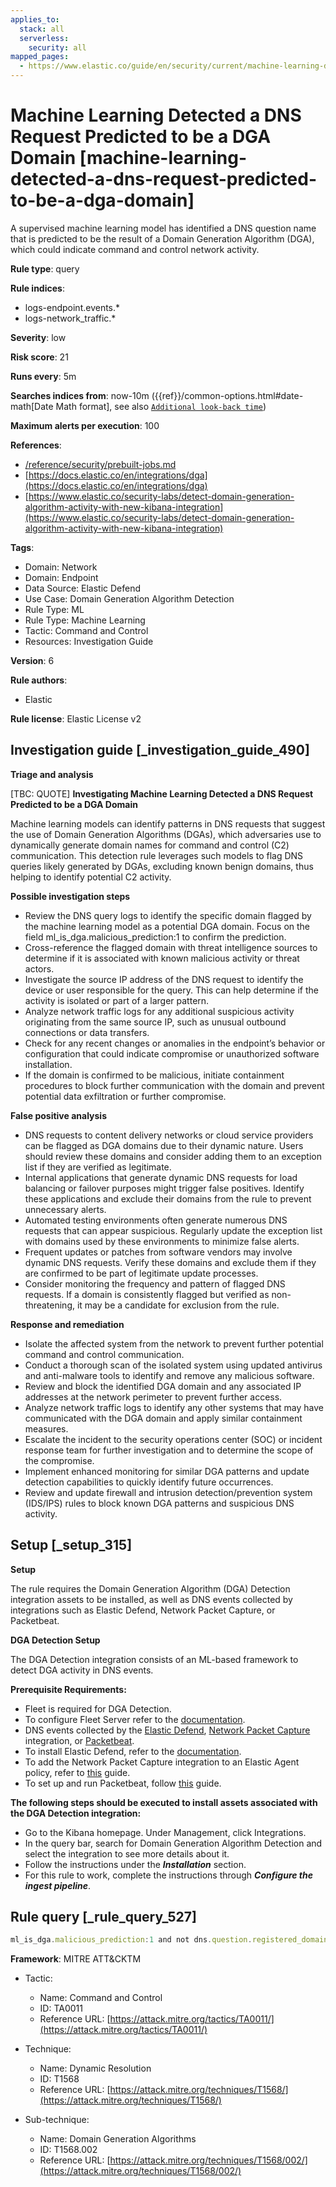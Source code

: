 ```yaml
---
applies_to:
  stack: all
  serverless:
    security: all
mapped_pages:
  - https://www.elastic.co/guide/en/security/current/machine-learning-detected-a-dns-request-predicted-to-be-a-dga-domain.html
---
```


# Machine Learning Detected a DNS Request Predicted to be a DGA Domain [machine-learning-detected-a-dns-request-predicted-to-be-a-dga-domain]

A supervised machine learning model has identified a DNS question name that is predicted to be the result of a Domain Generation Algorithm (DGA), which could indicate command and control network activity.

**Rule type**: query

**Rule indices**:

* logs-endpoint.events.*
* logs-network_traffic.*

**Severity**: low

**Risk score**: 21

**Runs every**: 5m

**Searches indices from**: now-10m ({{ref}}/common-options.html#date-math[Date Math format], see also [`Additional look-back time`](docs-content://solutions/security/detect-and-alert/create-detection-rule.md#rule-schedule))

**Maximum alerts per execution**: 100

**References**:

* [/reference/security/prebuilt-jobs.md](/reference/prebuilt-jobs.md)
* [https://docs.elastic.co/en/integrations/dga](https://docs.elastic.co/en/integrations/dga)
* [https://www.elastic.co/security-labs/detect-domain-generation-algorithm-activity-with-new-kibana-integration](https://www.elastic.co/security-labs/detect-domain-generation-algorithm-activity-with-new-kibana-integration)

**Tags**:

* Domain: Network
* Domain: Endpoint
* Data Source: Elastic Defend
* Use Case: Domain Generation Algorithm Detection
* Rule Type: ML
* Rule Type: Machine Learning
* Tactic: Command and Control
* Resources: Investigation Guide

**Version**: 6

**Rule authors**:

* Elastic

**Rule license**: Elastic License v2

## Investigation guide [_investigation_guide_490]

**Triage and analysis**

[TBC: QUOTE]
**Investigating Machine Learning Detected a DNS Request Predicted to be a DGA Domain**

Machine learning models can identify patterns in DNS requests that suggest the use of Domain Generation Algorithms (DGAs), which adversaries use to dynamically generate domain names for command and control (C2) communication. This detection rule leverages such models to flag DNS queries likely generated by DGAs, excluding known benign domains, thus helping to identify potential C2 activity.

**Possible investigation steps**

* Review the DNS query logs to identify the specific domain flagged by the machine learning model as a potential DGA domain. Focus on the field ml_is_dga.malicious_prediction:1 to confirm the prediction.
* Cross-reference the flagged domain with threat intelligence sources to determine if it is associated with known malicious activity or threat actors.
* Investigate the source IP address of the DNS request to identify the device or user responsible for the query. This can help determine if the activity is isolated or part of a larger pattern.
* Analyze network traffic logs for any additional suspicious activity originating from the same source IP, such as unusual outbound connections or data transfers.
* Check for any recent changes or anomalies in the endpoint’s behavior or configuration that could indicate compromise or unauthorized software installation.
* If the domain is confirmed to be malicious, initiate containment procedures to block further communication with the domain and prevent potential data exfiltration or further compromise.

**False positive analysis**

* DNS requests to content delivery networks or cloud service providers can be flagged as DGA domains due to their dynamic nature. Users should review these domains and consider adding them to an exception list if they are verified as legitimate.
* Internal applications that generate dynamic DNS requests for load balancing or failover purposes might trigger false positives. Identify these applications and exclude their domains from the rule to prevent unnecessary alerts.
* Automated testing environments often generate numerous DNS requests that can appear suspicious. Regularly update the exception list with domains used by these environments to minimize false alerts.
* Frequent updates or patches from software vendors may involve dynamic DNS requests. Verify these domains and exclude them if they are confirmed to be part of legitimate update processes.
* Consider monitoring the frequency and pattern of flagged DNS requests. If a domain is consistently flagged but verified as non-threatening, it may be a candidate for exclusion from the rule.

**Response and remediation**

* Isolate the affected system from the network to prevent further potential command and control communication.
* Conduct a thorough scan of the isolated system using updated antivirus and anti-malware tools to identify and remove any malicious software.
* Review and block the identified DGA domain and any associated IP addresses at the network perimeter to prevent further access.
* Analyze network traffic logs to identify any other systems that may have communicated with the DGA domain and apply similar containment measures.
* Escalate the incident to the security operations center (SOC) or incident response team for further investigation and to determine the scope of the compromise.
* Implement enhanced monitoring for similar DGA patterns and update detection capabilities to quickly identify future occurrences.
* Review and update firewall and intrusion detection/prevention system (IDS/IPS) rules to block known DGA patterns and suspicious DNS activity.


## Setup [_setup_315]

**Setup**

The rule requires the Domain Generation Algorithm (DGA) Detection integration assets to be installed, as well as DNS events collected by integrations such as Elastic Defend, Network Packet Capture, or Packetbeat.

**DGA Detection Setup**

The DGA Detection integration consists of an ML-based framework to detect DGA activity in DNS events.

**Prerequisite Requirements:**

* Fleet is required for DGA Detection.
* To configure Fleet Server refer to the [documentation](docs-content://reference/ingestion-tools/fleet/fleet-server.md).
* DNS events collected by the [Elastic Defend](https://docs.elastic.co/en/integrations/endpoint), [Network Packet Capture](https://docs.elastic.co/integrations/network_traffic) integration, or [Packetbeat](beats://docs/reference/packetbeat/packetbeat-overview.md).
* To install Elastic Defend, refer to the [documentation](docs-content://solutions/security/configure-elastic-defend/install-elastic-defend.md).
* To add the Network Packet Capture integration to an Elastic Agent policy, refer to [this](docs-content://reference/ingestion-tools/fleet/add-integration-to-policy.md) guide.
* To set up and run Packetbeat, follow [this](beats://docs/reference/packetbeat/setting-up-running.md) guide.

**The following steps should be executed to install assets associated with the DGA Detection integration:**

* Go to the Kibana homepage. Under Management, click Integrations.
* In the query bar, search for Domain Generation Algorithm Detection and select the integration to see more details about it.
* Follow the instructions under the ***Installation*** section.
* For this rule to work, complete the instructions through ***Configure the ingest pipeline***.


## Rule query [_rule_query_527]

```js
ml_is_dga.malicious_prediction:1 and not dns.question.registered_domain:avsvmcloud.com
```

**Framework**: MITRE ATT&CKTM

* Tactic:

    * Name: Command and Control
    * ID: TA0011
    * Reference URL: [https://attack.mitre.org/tactics/TA0011/](https://attack.mitre.org/tactics/TA0011/)

* Technique:

    * Name: Dynamic Resolution
    * ID: T1568
    * Reference URL: [https://attack.mitre.org/techniques/T1568/](https://attack.mitre.org/techniques/T1568/)

* Sub-technique:

    * Name: Domain Generation Algorithms
    * ID: T1568.002
    * Reference URL: [https://attack.mitre.org/techniques/T1568/002/](https://attack.mitre.org/techniques/T1568/002/)



